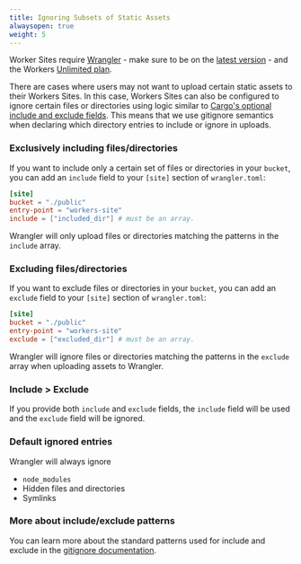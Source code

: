 ```yaml
---
title: Ignoring Subsets of Static Assets
alwaysopen: true
weight: 5
---
```


Worker Sites require [Wrangler](https://github.com/cloudflare/wrangler) - make sure to be on the [latest version](/quickstart/#updating-the-cli) - and the Workers [Unlimited plan](https://workers.cloudflare.com/sites#plans).

There are cases where users may not want to upload certain static assets to their Workers Sites.
In this case, Workers Sites can also be configured to ignore certain files or directories using logic 
similar to [Cargo's optional include and exclude fields](https://doc.rust-lang.org/cargo/reference/manifest.html#the-exclude-and-include-fields-optional).
This means that we use gitignore semantics when declaring which directory entries to include or ignore in uploads.

### Exclusively including files/directories

If you want to include only a certain set of files or directories in your `bucket`, you can add an `include` field to your
`[site]` section of `wrangler.toml`:
```toml
[site]
bucket = "./public"
entry-point = "workers-site" 
include = ["included_dir"] # must be an array.
```
Wrangler will only upload files or directories matching the patterns in the `include` array.

### Excluding files/directories

If you want to exclude files or directories in your `bucket`, you can add an `exclude` field to your
`[site]` section of `wrangler.toml`:
```toml
[site]
bucket = "./public"
entry-point = "workers-site" 
exclude = ["excluded_dir"] # must be an array.
```
Wrangler will ignore files or directories matching the patterns in the `exclude` array when uploading assets to Wrangler.

### Include > Exclude

If you provide both `include` and `exclude` fields, the `include` field will be used and the `exclude` field will be ignored.

### Default ignored entries

Wrangler will always ignore
- `node_modules`
- Hidden files and directories
- Symlinks

### More about include/exclude patterns

You can learn more about the standard patterns used for include and exclude in the [gitignore documentation](https://git-scm.com/docs/gitignore).